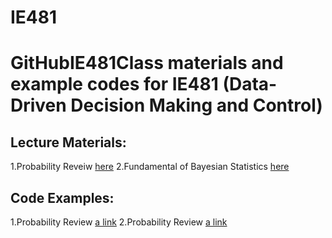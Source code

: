 # IE481

# GitHubIE481Class materials and example codes for IE481 (Data-Driven Decision Making and Control)

## Lecture Materials:
1.Probability Reveiw [here](Lectures/L1_Probability%20review.pdf)
2.Fundamental of Bayesian Statistics [here](Lectures//Lectures/L2_Fundamental%20of%20Bayesian%20Statistics.pdf)


## Code Examples:
1.Probability Review [a link](https://nbviewer.jupyter.org/github/Jkparkaist/IE481/blob/master/Codes/L1_probabilityDistributions.ipynb)
2.Probability Review [a link](https://nbviewer.jupyter.org/github/Jkparkaist/IE481/blob/master/Codes/L2_Fundamentals%20on%20Bayesian%20Statistics%20Example.ipynb)